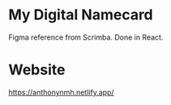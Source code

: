 # My Digital Namecard

Figma reference from Scrimba.
Done in React.

# Website

https://anthonynmh.netlify.app/
